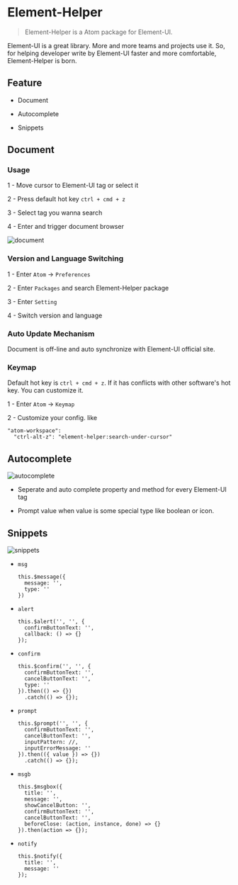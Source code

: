 # Element-Helper

> Element-Helper is a Atom package for Element-UI.

Element-UI is a great library. More and more teams and projects use it. So, for helping developer write by Element-UI faster and more comfortable, Element-Helper is born.

## Feature

* Document

* Autocomplete

* Snippets



## Document

### Usage

1 - Move cursor to Element-UI tag or select it

2 - Press default hot key `ctrl + cmd + z`

3 - Select tag you wanna search

4 - Enter and trigger document browser

![document](https://cloud.githubusercontent.com/assets/1659577/26758318/652e911e-490d-11e7-9c69-b0a7319f0ba4.gif)

### Version and Language Switching

1 - Enter `Atom` -> `Preferences`

2 - Enter `Packages` and search Element-Helper package

3 - Enter `Setting`

4 - Switch version and language

### Auto Update Mechanism

Document is off-line and auto synchronize with Element-UI official site.

### Keymap

Default hot key is  `ctrl + cmd + z`. If it has conflicts with other software's hot key. You can customize it.

1 - Enter `Atom` -> `Keymap`

2 - Customize your config. like

```
"atom-workspace":
  "ctrl-alt-z": "element-helper:search-under-cursor"
```

## Autocomplete

![autocomplete](https://cloud.githubusercontent.com/assets/1659577/26758337/e0417b1e-490d-11e7-87be-c2640d239285.gif)

* Seperate and auto complete property and method for every Element-UI tag

* Prompt value when value is some special type like boolean or icon.


## Snippets

![snippets](https://cloud.githubusercontent.com/assets/1659577/26758333/b8c2b3c8-490d-11e7-9349-666e47712860.gif)

* `msg`

  ```
  this.$message({
    message: '',
    type: ''
  })
  ```

* `alert`

  ```
  this.$alert('', '', {
    confirmButtonText: '',
    callback: () => {}
  });
  ```

* `confirm`

  ```
  this.$confirm('', '', {
    confirmButtonText: '',
    cancelButtonText: '',
    type: ''
  }).then(() => {})
    .catch(() => {});
  ```

* `prompt`

  ```
  this.$prompt('', '', {
    confirmButtonText: '',
    cancelButtonText: '',
    inputPattern: //,
    inputErrorMessage: ''
  }).then(({ value }) => {})
    .catch(() => {});
  ```

* `msgb`

  ```
  this.$msgbox({
    title: '',
    message: '',
    showCancelButton: '',
    confirmButtonText: '',
    cancelButtonText: '',
    beforeClose: (action, instance, done) => {}
  }).then(action => {});
  ```

* `notify`

  ```
  this.$notify({
    title: '',
    message: ''
  });
  ```
